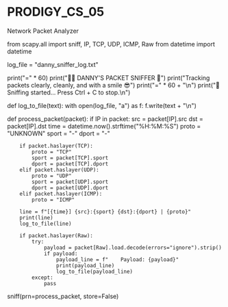 # PRODIGY_CS_05
Network Packet Analyzer

from scapy.all import sniff, IP, TCP, UDP, ICMP, Raw
from datetime import datetime

log_file = "danny_sniffer_log.txt"

print("=" * 60)
print("🕵️‍♂️  DANNY'S PACKET SNIFFER  📡")
print("Tracking packets clearly, cleanly, and with a smile 😎")
print("=" * 60 + "\n")
print("📶 Sniffing started... Press Ctrl + C to stop.\n")

def log_to_file(text):
    with open(log_file, "a") as f:
        f.write(text + "\n")

def process_packet(packet):
    if IP in packet:
        src = packet[IP].src
        dst = packet[IP].dst
        time = datetime.now().strftime("%H:%M:%S")
        proto = "UNKNOWN"
        sport = "-"
        dport = "-"

        if packet.haslayer(TCP):
            proto = "TCP"
            sport = packet[TCP].sport
            dport = packet[TCP].dport
        elif packet.haslayer(UDP):
            proto = "UDP"
            sport = packet[UDP].sport
            dport = packet[UDP].dport
        elif packet.haslayer(ICMP):
            proto = "ICMP"

        line = f"[{time}] {src}:{sport} {dst}:{dport} | {proto}"
        print(line)
        log_to_file(line)

        if packet.haslayer(Raw):
            try:
                payload = packet[Raw].load.decode(errors="ignore").strip()
                if payload:
                    payload_line = f"    Payload: {payload}"
                    print(payload_line)
                    log_to_file(payload_line)
            except:
                pass


sniff(prn=process_packet, store=False)
